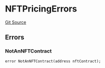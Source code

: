 # NFTPricingErrors
[Git Source](https://github.com/thrackle-io/rules-engine/blob/5dd4d5c11842d5927a5d94b280633ba0762dc45b/src/common/IErrors.sol)


## Errors
### NotAnNFTContract

```solidity
error NotAnNFTContract(address nftContract);
```

